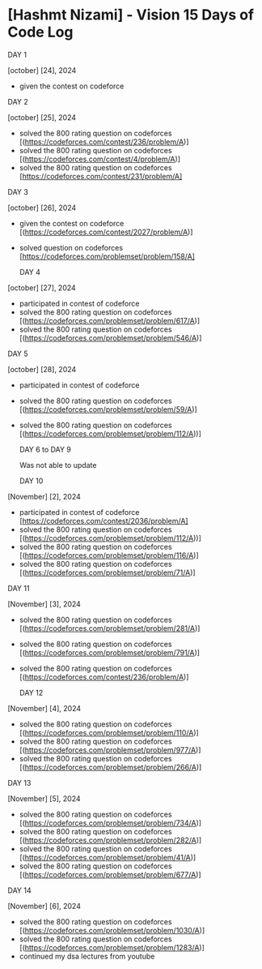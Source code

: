 # [Hashmt Nizami] - Vision 15 Days of Code Log

DAY 1
 
[october] [24], 2024

- given the contest on codeforce

 DAY 2
  
[october] [25], 2024

- solved the 800 rating question on codeforces
  [(https://codeforces.com/contest/236/problem/A)]
- solved the 800 rating question on codeforces
  [(https://codeforces.com/contest/4/problem/A)]
- solved the 800 rating question on codeforces
  [https://codeforces.com/contest/231/problem/A]

 DAY 3
  
[october] [26], 2024

- given the contest on codeforce
  [(https://codeforces.com/contest/2027/problem/A)]
- solved question on codeforces
  [https://codeforces.com/problemset/problem/158/A]

  DAY 4
  
[october] [27], 2024

- participated in contest of codeforce
- solved the 800 rating question on codeforces
  [(https://codeforces.com/problemset/problem/617/A)]
- solved the 800 rating question on codeforces
  [(https://codeforces.com/problemset/problem/546/A)]

 DAY 5
  
[october] [28], 2024

- participated in contest of codeforce
- solved the 800 rating question on codeforces
  [(https://codeforces.com/problemset/problem/59/A)]
- solved the 800 rating question on codeforces
  [(https://codeforces.com/problemset/problem/112/A))]

  DAY 6 to DAY 9
  
  Was not able to update

   DAY 10
  
[November] [2], 2024

- participated in contest of codeforce
  [https://codeforces.com/contest/2036/problem/A]
- solved the 800 rating question on codeforces
  [(https://codeforces.com/problemset/problem/112/A))]
- solved the 800 rating question on codeforces
  [(https://codeforces.com/problemset/problem/116/A)]
- solved the 800 rating question on codeforces
  [(https://codeforces.com/problemset/problem/71/A)]

 DAY 11
  
[November] [3], 2024

- solved the 800 rating question on codeforces
  [(https://codeforces.com/problemset/problem/281/A)]
- solved the 800 rating question on codeforces
  [(https://codeforces.com/problemset/problem/791/A)]
- solved the 800 rating question on codeforces
  [(https://codeforces.com/contest/236/problem/A)]

  DAY 12
  
[November] [4], 2024

- solved the 800 rating question on codeforces
  [(https://codeforces.com/problemset/problem/110/A)]
- solved the 800 rating question on codeforces
  [(https://codeforces.com/problemset/problem/977/A)]
- solved the 800 rating question on codeforces
  [(https://codeforces.com/problemset/problem/266/A)]

 DAY 13
  
[November] [5], 2024

- solved the 800 rating question on codeforces
  [(https://codeforces.com/problemset/problem/734/A)]
- solved the 800 rating question on codeforces
  [(https://codeforces.com/problemset/problem/282/A)]
- solved the 800 rating question on codeforces
  [(https://codeforces.com/problemset/problem/41/A)]
- solved the 800 rating question on codeforces
  [(https://codeforces.com/problemset/problem/677/A)]

 DAY 14
  
[November] [6], 2024

- solved the 800 rating question on codeforces
  [(https://codeforces.com/problemset/problem/1030/A)]
- solved the 800 rating question on codeforces
  [(https://codeforces.com/problemset/problem/1283/A)]
- continued my dsa lectures from youtube


